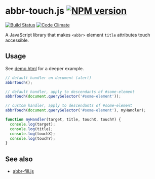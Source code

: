 # abbr-touch.js [![NPM version](http://img.shields.io/npm/v/abbr-touch.js.svg?style=flat)](https://www.npmjs.org/package/js-data-structures)

[![Build Status](http://img.shields.io/travis/Tyriar/abbr-touch.js.svg?style=flat)](https://travis-ci.org/Tyriar/abbr-touch.js)
[![Code Climate](http://img.shields.io/codeclimate/github/Tyriar/abbr-touch.js.svg?style=flat)](https://codeclimate.com/github/Tyriar/abbr-touch.js)

A JavaScript library that makes `<abbr>` element `title` attributes touch accessible.

## Usage

See [demo.html][2] for a deeper example.

```javascript
// default handler on document (alert)
abbrTouch();

// default handler, apply to descendants of #some-element
abbrTouch(document.querySelector('#some-element'));

// custom handler, apply to descendants of #some-element
abbrTouch(document.querySelector('#some-element'), myHandler);

function myHandler(target, title, touchX, touchY) {
  console.log(target);
  console.log(title);
  console.log(touchX);
  console.log(touchY);
}
```

## See also

- [abbr-fill.js][1]



  [1]: https://github.com/Tyriar/abbr-fill.js
  [2]: https://github.com/Tyriar/abbr-touch.js/blob/master/demo.html
